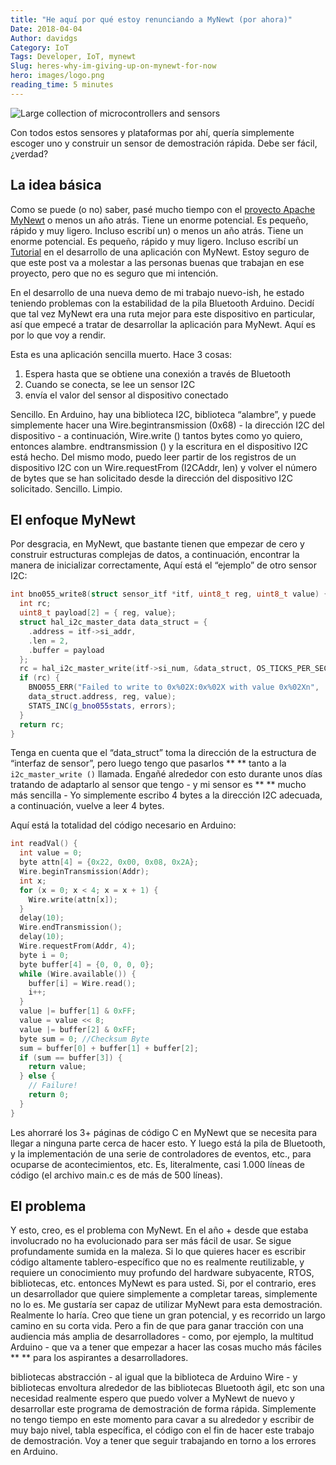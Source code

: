 ```yaml
---
title: "He aquí por qué estoy renunciando a MyNewt (por ahora)"
Date: 2018-04-04
Author: davidgs
Category: IoT
Tags: Developer, IoT, mynewt
Slug: heres-why-im-giving-up-on-mynewt-for-now
hero: images/logo.png
reading_time: 5 minutes
---
```


![Large collection of microcontrollers and sensors](/posts/category/iot/iot-software/images/IMG_3724-300x293.jpg)

Con todos estos sensores y plataformas por ahí, quería simplemente escoger uno y construir un sensor de demostración rápida. Debe ser fácil, ¿verdad?

## La idea básica

Como se puede (o no) saber, pasé mucho tiempo con el [proyecto Apache MyNewt](https://mynewt.apache.org/) o menos un año atrás. Tiene un enorme potencial. Es pequeño, rápido y muy ligero. Incluso escribí un) o menos un año atrás. Tiene un enorme potencial. Es pequeño, rápido y muy ligero. Incluso escribí un [Tutorial](/posts/category/iot/iot-software/building-an-app-with-apache-mynewt/) en el desarrollo de una aplicación con MyNewt. Estoy seguro de que este post va a molestar a las personas buenas que trabajan en ese proyecto, pero que no es seguro que mi intención.

En el desarrollo de una nueva demo de mi trabajo nuevo-ish, he estado teniendo problemas con la estabilidad de la pila Bluetooth Arduino. Decidí que tal vez MyNewt era una ruta mejor para este dispositivo en particular, así que empecé a tratar de desarrollar la aplicación para MyNewt. Aquí es por lo que voy a rendir.

Esta es una aplicación sencilla muerto. Hace 3 cosas:

1. Espera hasta que se obtiene una conexión a través de Bluetooth
2. Cuando se conecta, se lee un sensor I2C
3. envía el valor del sensor al dispositivo conectado

Sencillo. En Arduino, hay una biblioteca I2C, biblioteca “alambre”, y puede simplemente hacer una Wire.begintransmission (0x68) - la dirección I2C del dispositivo - a continuación, Wire.write () tantos bytes como yo quiero, entonces alambre. endtransmission () y la escritura en el dispositivo I2C está hecho. Del mismo modo, puedo leer partir de los registros de un dispositivo I2C con un Wire.requestFrom (I2CAddr, len) y volver el número de bytes que se han solicitado desde la dirección del dispositivo I2C solicitado. Sencillo. Limpio.

## El enfoque MyNewt

Por desgracia, en MyNewt, que bastante tienen que empezar de cero y construir estructuras complejas de datos, a continuación, encontrar la manera de inicializar correctamente, Aquí está el “ejemplo” de otro sensor I2C:

```cpp
int bno055_write8(struct sensor_itf *itf, uint8_t reg, uint8_t value) {
  int rc;
  uint8_t payload[2] = { reg, value};
  struct hal_i2c_master_data data_struct = {
    .address = itf->si_addr,
    .len = 2,
    .buffer = payload
  };
  rc = hal_i2c_master_write(itf->si_num, &data_struct, OS_TICKS_PER_SEC, 1);
  if (rc) {
    BNO055_ERR("Failed to write to 0x%02X:0x%02X with value 0x%02Xn",
    data_struct.address, reg, value);
    STATS_INC(g_bno055stats, errors);
  }
  return rc;
}
```

Tenga en cuenta que el “data_struct” toma la dirección de la estructura de “interfaz de sensor”, pero luego tengo que pasarlos ** ** tanto a la `i2c_master_write ()` llamada. Engañé alrededor con esto durante unos días tratando de adaptarlo al sensor que tengo - y mi sensor es ** ** mucho más sencilla - Yo simplemente escribo 4 bytes a la dirección I2C adecuada, a continuación, vuelve a leer 4 bytes.

Aquí está la totalidad del código necesario en Arduino:

```cpp
int readVal() {
  int value = 0;
  byte attn[4] = {0x22, 0x00, 0x08, 0x2A};
  Wire.beginTransmission(Addr);
  int x;
  for (x = 0; x < 4; x = x + 1) {
    Wire.write(attn[x]);
  }
  delay(10);
  Wire.endTransmission();
  delay(10);
  Wire.requestFrom(Addr, 4);
  byte i = 0;
  byte buffer[4] = {0, 0, 0, 0};
  while (Wire.available()) {
    buffer[i] = Wire.read();
    i++;
  }
  value |= buffer[1] & 0xFF;
  value = value << 8;
  value |= buffer[2] & 0xFF;
  byte sum = 0; //Checksum Byte
  sum = buffer[0] + buffer[1] + buffer[2];
  if (sum == buffer[3]) {
    return value;
  } else {
    // Failure!
    return 0;
  }
}
```

Les ahorraré los 3+ páginas de código C en MyNewt que se necesita para llegar a ninguna parte cerca de hacer esto. Y luego está la pila de Bluetooth, y la implementación de una serie de controladores de eventos, etc., para ocuparse de acontecimientos, etc. Es, literalmente, casi 1.000 líneas de código (el archivo main.c es de más de 500 líneas).

## El problema

Y esto, creo, es el problema con MyNewt. En el año + desde que estaba involucrado no ha evolucionado para ser más fácil de usar. Se sigue profundamente sumida en la maleza. Si lo que quieres hacer es escribir código altamente tablero-específico que no es realmente reutilizable, y requiere un conocimiento muy profundo del hardware subyacente, RTOS, bibliotecas, etc. entonces MyNewt es para usted. Si, por el contrario, eres un desarrollador que quiere simplemente a completar tareas, simplemente no lo es. Me gustaría ser capaz de utilizar MyNewt para esta demostración. Realmente lo haría. Creo que tiene un gran potencial, y es recorrido un largo camino en su corta vida. Pero a fin de que para ganar tracción con una audiencia más amplia de desarrolladores - como, por ejemplo, la multitud Arduino - que va a tener que empezar a hacer las cosas mucho más fáciles ** ** para los aspirantes a desarrolladores.

bibliotecas abstracción - al igual que la biblioteca de Arduino Wire - y bibliotecas envoltura alrededor de las bibliotecas Bluetooth ágil, etc son una necesidad realmente espero que puedo volver a MyNewt de nuevo y desarrollar este programa de demostración de forma rápida. Simplemente no tengo tiempo en este momento para cavar a su alrededor y escribir de muy bajo nivel, tabla específica, el código con el fin de hacer este trabajo de demostración. Voy a tener que seguir trabajando en torno a los errores en Arduino.

